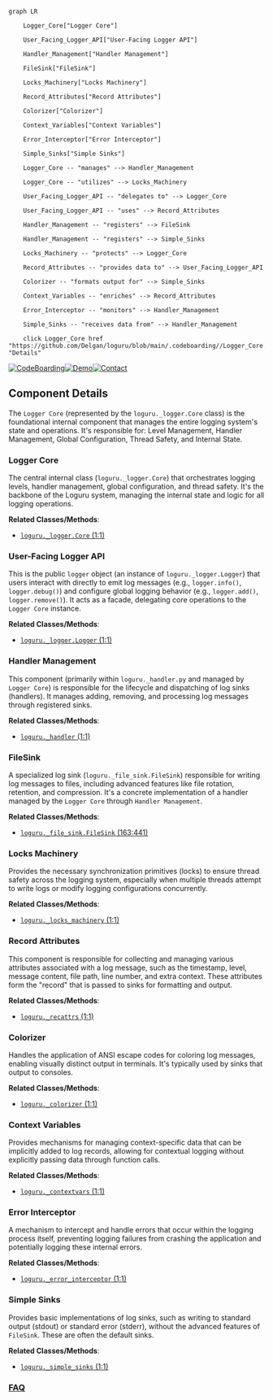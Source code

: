 ```mermaid

graph LR

    Logger_Core["Logger Core"]

    User_Facing_Logger_API["User-Facing Logger API"]

    Handler_Management["Handler Management"]

    FileSink["FileSink"]

    Locks_Machinery["Locks Machinery"]

    Record_Attributes["Record Attributes"]

    Colorizer["Colorizer"]

    Context_Variables["Context Variables"]

    Error_Interceptor["Error Interceptor"]

    Simple_Sinks["Simple Sinks"]

    Logger_Core -- "manages" --> Handler_Management

    Logger_Core -- "utilizes" --> Locks_Machinery

    User_Facing_Logger_API -- "delegates to" --> Logger_Core

    User_Facing_Logger_API -- "uses" --> Record_Attributes

    Handler_Management -- "registers" --> FileSink

    Handler_Management -- "registers" --> Simple_Sinks

    Locks_Machinery -- "protects" --> Logger_Core

    Record_Attributes -- "provides data to" --> User_Facing_Logger_API

    Colorizer -- "formats output for" --> Simple_Sinks

    Context_Variables -- "enriches" --> Record_Attributes

    Error_Interceptor -- "monitors" --> Handler_Management

    Simple_Sinks -- "receives data from" --> Handler_Management

    click Logger_Core href "https://github.com/Delgan/loguru/blob/main/.codeboarding//Logger_Core.md" "Details"

```

[![CodeBoarding](https://img.shields.io/badge/Generated%20by-CodeBoarding-9cf?style=flat-square)](https://github.com/CodeBoarding/GeneratedOnBoardings)[![Demo](https://img.shields.io/badge/Try%20our-Demo-blue?style=flat-square)](https://www.codeboarding.org/demo)[![Contact](https://img.shields.io/badge/Contact%20us%20-%20contact@codeboarding.org-lightgrey?style=flat-square)](mailto:contact@codeboarding.org)



## Component Details



The `Logger Core` (represented by the `loguru._logger.Core` class) is the foundational internal component that manages the entire logging system's state and operations. It's responsible for: Level Management, Handler Management, Global Configuration, Thread Safety, and Internal State.



### Logger Core

The central internal class (`loguru._logger.Core`) that orchestrates logging levels, handler management, global configuration, and thread safety. It's the backbone of the Loguru system, managing the internal state and logic for all logging operations.





**Related Classes/Methods**:



- <a href="https://github.com/Delgan/loguru/blob/master/loguru/_logger.py#L1-L1" target="_blank" rel="noopener noreferrer">`loguru._logger.Core` (1:1)</a>





### User-Facing Logger API

This is the public `logger` object (an instance of `loguru._logger.Logger`) that users interact with directly to emit log messages (e.g., `logger.info()`, `logger.debug()`) and configure global logging behavior (e.g., `logger.add()`, `logger.remove()`). It acts as a facade, delegating core operations to the `Logger Core` instance.





**Related Classes/Methods**:



- <a href="https://github.com/Delgan/loguru/blob/master/loguru/_logger.py#L1-L1" target="_blank" rel="noopener noreferrer">`loguru._logger.Logger` (1:1)</a>





### Handler Management

This component (primarily within `loguru._handler.py` and managed by `Logger Core`) is responsible for the lifecycle and dispatching of log sinks (handlers). It manages adding, removing, and processing log messages through registered sinks.





**Related Classes/Methods**:



- <a href="https://github.com/Delgan/loguru/blob/master/loguru/_handler.py#L1-L1" target="_blank" rel="noopener noreferrer">`loguru._handler` (1:1)</a>





### FileSink

A specialized log sink (`loguru._file_sink.FileSink`) responsible for writing log messages to files, including advanced features like file rotation, retention, and compression. It's a concrete implementation of a handler managed by the `Logger Core` through `Handler Management`.





**Related Classes/Methods**:



- <a href="https://github.com/Delgan/loguru/blob/master/loguru/_file_sink.py#L163-L441" target="_blank" rel="noopener noreferrer">`loguru._file_sink.FileSink` (163:441)</a>





### Locks Machinery

Provides the necessary synchronization primitives (locks) to ensure thread safety across the logging system, especially when multiple threads attempt to write logs or modify logging configurations concurrently.





**Related Classes/Methods**:



- <a href="https://github.com/Delgan/loguru/blob/master/loguru/_locks_machinery.py#L1-L1" target="_blank" rel="noopener noreferrer">`loguru._locks_machinery` (1:1)</a>





### Record Attributes

This component is responsible for collecting and managing various attributes associated with a log message, such as the timestamp, level, message content, file path, line number, and extra context. These attributes form the "record" that is passed to sinks for formatting and output.





**Related Classes/Methods**:



- <a href="https://github.com/Delgan/loguru/blob/master/loguru/_recattrs.py#L1-L1" target="_blank" rel="noopener noreferrer">`loguru._recattrs` (1:1)</a>





### Colorizer

Handles the application of ANSI escape codes for coloring log messages, enabling visually distinct output in terminals. It's typically used by sinks that output to consoles.





**Related Classes/Methods**:



- <a href="https://github.com/Delgan/loguru/blob/master/loguru/_colorizer.py#L1-L1" target="_blank" rel="noopener noreferrer">`loguru._colorizer` (1:1)</a>





### Context Variables

Provides mechanisms for managing context-specific data that can be implicitly added to log records, allowing for contextual logging without explicitly passing data through function calls.





**Related Classes/Methods**:



- <a href="https://github.com/Delgan/loguru/blob/master/loguru/_contextvars.py#L1-L1" target="_blank" rel="noopener noreferrer">`loguru._contextvars` (1:1)</a>





### Error Interceptor

A mechanism to intercept and handle errors that occur within the logging process itself, preventing logging failures from crashing the application and potentially logging these internal errors.





**Related Classes/Methods**:



- <a href="https://github.com/Delgan/loguru/blob/master/loguru/_error_interceptor.py#L1-L1" target="_blank" rel="noopener noreferrer">`loguru._error_interceptor` (1:1)</a>





### Simple Sinks

Provides basic implementations of log sinks, such as writing to standard output (stdout) or standard error (stderr), without the advanced features of `FileSink`. These are often the default sinks.





**Related Classes/Methods**:



- <a href="https://github.com/Delgan/loguru/blob/master/loguru/_simple_sinks.py#L1-L1" target="_blank" rel="noopener noreferrer">`loguru._simple_sinks` (1:1)</a>









### [FAQ](https://github.com/CodeBoarding/GeneratedOnBoardings/tree/main?tab=readme-ov-file#faq)